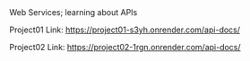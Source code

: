 ##

Web Services; learning about APIs

Project01 Link: https://project01-s3yh.onrender.com/api-docs/

Project02 Link: https://project02-1rgn.onrender.com/api-docs/
